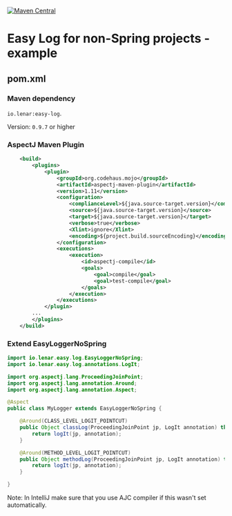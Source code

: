 [![Maven Central](https://img.shields.io/maven-central/v/io.lenar/easy-log.svg)](https://maven-badges.herokuapp.com/maven-central/io.lenar/easy-log)

# Easy Log for non-Spring projects - example

## pom.xml

### Maven dependency

<code>io.lenar:easy-log</code>.

Version: <code>0.9.7</code> or higher

### AspectJ Maven Plugin

```xml
    <build>
        <plugins>
            <plugin>
                <groupId>org.codehaus.mojo</groupId>
                <artifactId>aspectj-maven-plugin</artifactId>
                <version>1.11</version>
                <configuration>
                    <complianceLevel>${java.source-target.version}</complianceLevel>
                    <source>${java.source-target.version}</source>
                    <target>${java.source-target.version}</target>
                    <verbose>true</verbose>
                    <Xlint>ignore</Xlint>
                    <encoding>${project.build.sourceEncoding}</encoding>
                </configuration>
                <executions>
                    <execution>
                        <id>aspectj-compile</id>
                        <goals>
                            <goal>compile</goal>
                            <goal>test-compile</goal>
                        </goals>
                    </execution>
                </executions>
            </plugin>
        ...
        </plugins>
    </build>
``` 

### Extend EasyLoggerNoSpring

```java
import io.lenar.easy.log.EasyLoggerNoSpring;
import io.lenar.easy.log.annotations.LogIt;

import org.aspectj.lang.ProceedingJoinPoint;
import org.aspectj.lang.annotation.Around;
import org.aspectj.lang.annotation.Aspect;

@Aspect
public class MyLogger extends EasyLoggerNoSpring {

    @Around(CLASS_LEVEL_LOGIT_POINTCUT)
    public Object classLog(ProceedingJoinPoint jp, LogIt annotation) throws Throwable {
        return logIt(jp, annotation);
    }

    @Around(METHOD_LEVEL_LOGIT_POINTCUT)
    public Object methodLog(ProceedingJoinPoint jp, LogIt annotation) throws Throwable {
        return logIt(jp, annotation);
    }

}
```

Note: In IntelliJ make sure that you use AJC compiler if this wasn't set automatically.